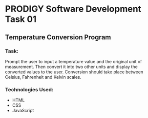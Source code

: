 # PRODIGY Software Development Task 01

## Temperature Conversion Program

### Task:

Prompt the user to input a temperature value and the original unit of measurement.
Then convert it into two other units and display the converted values to the user.
Conversion should take place between Celsius, Fahrenheit and Kelvin scales.

### Technologies Used:

- HTML
- CSS
- JavaScript
